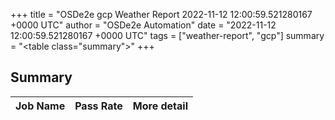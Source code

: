 +++
title = "OSDe2e gcp Weather Report 2022-11-12 12:00:59.521280167 +0000 UTC"
author = "OSDe2e Automation"
date = "2022-11-12 12:00:59.521280167 +0000 UTC"
tags = ["weather-report", "gcp"]
summary = "<table class=\"summary\"></table>"
+++
## Summary

| Job Name | Pass Rate | More detail |
|----------|-----------|-------------|




